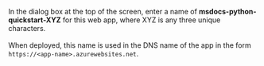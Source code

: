 In the dialog box at the top of the screen, enter a name of **msdocs-python-quickstart-XYZ** for this web app, where XYZ is any three unique characters.<br>
<br>
When deployed, this name is used in the DNS name of the app in the form `https://<app-name>.azurewebsites.net`.